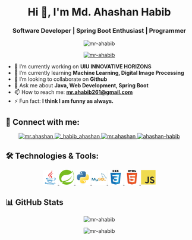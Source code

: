 <h1 align="center">Hi 👋, I'm Md. Ahashan Habib</h1>
<h3 align="center">Software Developer | Spring Boot Enthusiast | Programmer</h3>

<p align="center">
  <img src="https://komarev.com/ghpvc/?username=mr-ahabib&label=Profile%20views&color=0e75b6&style=flat" alt="mr-ahabib" />
</p>

<!-- Profile Trophy Section -->
<p align="center">
  <a href="https://github.com/ryo-ma/github-profile-trophy">
    <img src="https://github-profile-trophy.vercel.app/?username=mr-ahabib&theme=dracula&no-frame=true&column=7" alt="mr-ahabib" />
  </a>
</p>

- 🔭 I’m currently working on **UIU INNOVATIVE HORIZONS**
- 🌱 I’m currently learning **Machine Learning, Digital Image Processing**
- 👯 I’m looking to collaborate on **Github**
- 💬 Ask me about **Java, Web Development, Spring Boot**
- 📫 How to reach me: **mr.ahabib261@gmail.com**
- ⚡ Fun fact: **I think I am funny as always.**

## 🚀 Connect with me:
<p align="center">
  <a href="https://fb.com/mr.ahashan" target="blank">
    <img src="https://raw.githubusercontent.com/rahuldkjain/github-profile-readme-generator/master/src/images/icons/Social/facebook.svg" alt="mr.ahashan" height="30" width="40" />
  </a>
  <a href="https://instagram.com/_habib_ahashan" target="blank">
    <img src="https://raw.githubusercontent.com/rahuldkjain/github-profile-readme-generator/master/src/images/icons/Social/instagram.svg" alt="_habib_ahashan" height="30" width="40" />
  </a>
  <a href="https://twitter.com/mr_ahashan" target="blank">
    <img src="https://raw.githubusercontent.com/rahuldkjain/github-profile-readme-generator/master/src/images/icons/Social/twitter.svg" alt="mr.ahashan" height="30" width="40" />
  </a>
  <a href="https://linkedin.com/in/ahashan-habib" target="blank">
    <img src="https://raw.githubusercontent.com/rahuldkjain/github-profile-readme-generator/master/src/images/icons/Social/linkedin.svg" alt="ahashan-habib" height="30" width="40" />
  </a>
</p>

## 🛠️ Technologies & Tools:
<p align="center">
  <!-- Adding animation to tech icons -->
  <a href="https://www.java.com" target="_blank" rel="noreferrer">
    <img src="https://raw.githubusercontent.com/devicons/devicon/master/icons/java/java-original.svg" alt="java" width="40" height="40" class="tech-icon" />
  </a>
  <a href="https://spring.io/projects/spring-boot" target="_blank" rel="noreferrer">
    <img src="https://raw.githubusercontent.com/devicons/devicon/master/icons/spring/spring-original.svg" alt="spring" width="40" height="40" class="tech-icon" />
  </a>
  <a href="https://www.python.org" target="_blank" rel="noreferrer">
    <img src="https://raw.githubusercontent.com/devicons/devicon/master/icons/python/python-original.svg" alt="python" width="40" height="40" class="tech-icon" />
  </a>
  <a href="https://www.mysql.com/" target="_blank" rel="noreferrer">
    <img src="https://raw.githubusercontent.com/devicons/devicon/master/icons/mysql/mysql-original-wordmark.svg" alt="mysql" width="40" height="40" class="tech-icon" />
  </a>
  <a href="https://www.w3schools.com/css/" target="_blank" rel="noreferrer">
    <img src="https://raw.githubusercontent.com/devicons/devicon/master/icons/css3/css3-original-wordmark.svg" alt="css3" width="40" height="40" class="tech-icon" />
  </a>
  <a href="https://www.w3schools.com/html/" target="_blank" rel="noreferrer">
    <img src="https://raw.githubusercontent.com/devicons/devicon/master/icons/html5/html5-original-wordmark.svg" alt="html5" width="40" height="40" class="tech-icon" />
  </a>
  <a href="https://www.w3.org/html/" target="_blank" rel="noreferrer">
    <img src="https://raw.githubusercontent.com/devicons/devicon/master/icons/javascript/javascript-original.svg" alt="javascript" width="40" height="40" class="tech-icon" />
  </a>
</p>

## 📊 GitHub Stats
<p align="center">
  <img src="https://github-readme-stats.vercel.app/api/top-langs?username=mr-ahabib&show_icons=true&locale=en&layout=compact&theme=radical" alt="mr-ahabib" />
</p>

<p align="center">
  <img src="https://github-readme-stats.vercel.app/api?username=mr-ahabib&show_icons=true&locale=en&theme=radical" alt="mr-ahabib" />
</p>

<!-- CSS for animation -->
<style>
  .tech-icon {
    transition: transform 0.3s ease-in-out;
  }
  
  .tech-icon:hover {
    transform: scale(1.2);
    transition: transform 0.3s ease-in-out;
  }
</style>
